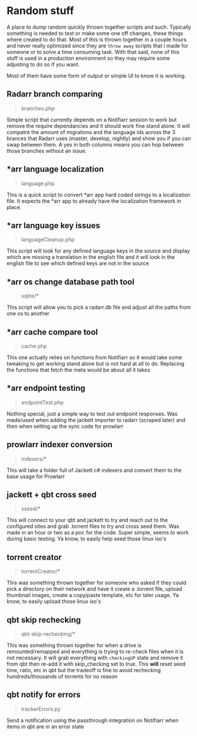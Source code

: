 # Random stuff

A place to dump random quickly thrown together scripts and such. Typically something is needed to test or make some one off changes, these things where created to do that. Most of this is thrown together in a couple hours and never really optimized since they are `throw away` scripts that i made for someone or to solve a time consuming task. With that said, none of this stuff is used in a production environment so they may require some adjusting to do so if you want.

Most of them have some form of output or simple UI to know it is working.

## Radarr branch comparing

> branches.php

Simple script that currently depends on a Notifiarr session to work but remove the require dependancies and it should work fine stand alone. It will compatre the amount of migrations and the language ids across the 3 brances that Radarr uses (master, develop, nightly) and show you if you can swap between them. A yes in both columns means you can hop between those branches without an issue.

## *arr language localization

> language.php

This is a quick script to convert \*arr app hard coded strings to a localization file. It expects the \*arr app to already have the localization framework in place.

## *arr language key issues

> languageCleanup.php

This script will look for any defined language keys in the source and display which are missing a translation in the english file and it will look in the english file to see which defined keys are not in the source

## *arr os change database path tool

> sqlite/*

This script will allow you to pick a radarr.db file and adjust all the paths from one os to another

## *arr cache compare tool

> cache.php

This one actually relies on functions from Notifiarr so it would take some tweaking to get working stand alone but is not hard at all to do. Replacing the functions that fetch the meta would be about all it takes

## *arr endpoint testing

> endpointTest.php

Nothing special, just a simple way to test out endpoint responses. Was made/used when adding the jackett importer to radarr (scraped later) and then when setting up the sync code for prowlarr

## prowlarr indexer conversion

> indexers/*

This will take a folder full of Jackett c# indexers and convert them to the base usage for Prowlarr

## jackett + qbt cross seed

> xseed/*

This will connect to your qbt and jackett to try and reach out to the configured sites and grab .torrent files to try and cross seed them. Was made in an hour or two as a poc for the code. Super simple, seems to work during basic testing. Ya know, to easily help seed those linux iso's

## torrent creator

> torrentCreator/*

This was something thrown together for someone who asked if they could pick a directory on their network and have it create a .torrent file, upload thumbnail images, create a copy/paste template, etc for later usage. Ya know, to easily upload those linux iso's

## qbt skip rechecking

> qbt-skip-rechecking/*

This was something thrown together for when a drive is remounted/remapped and everything is trying to re-check files when it is not necessary. It will grab everything with `checkingUP` state and remove it from qbt then re-add it with skip_checking set to true. This **will** reset seed time, ratio, etc in qbt but the tradeoff is fine to avoid rechecking hundreds/thousands of torrents for no reason

## qbt notify for errors

> trackerErrors.py

Send a notification using the passthrough integration on Notifiarr when items in qbt are in an error state
